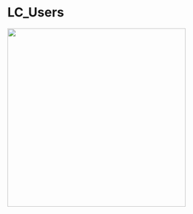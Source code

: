 # LC_Users

<img src="https://www.testbytes.net/wp-content/uploads/2018/06/Software-Testing-Memes-8.jpg" width="400" height="400">
